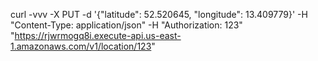 curl -vvv -X PUT -d '{"latitude": 52.520645, "longitude": 13.409779}' -H "Content-Type: application/json"  -H "Authorization: 123" "https://rjwrmogq8i.execute-api.us-east-1.amazonaws.com/v1/location/123"
